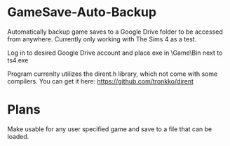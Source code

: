 # GameSave-Auto-Backup
Automatically backup game saves to a Google Drive folder to be accessed from anywhere.
Currently only working with The Sims 4 as a test.

Log in to desired Google Drive account and place exe in \Game\Bin next to ts4.exe

Program currenlty utilizes the dirent.h library, which not come with some compilers.
You can get it here: https://github.com/tronkko/dirent

# Plans
Make usable for any user specified game and save to a file that can be loaded. 